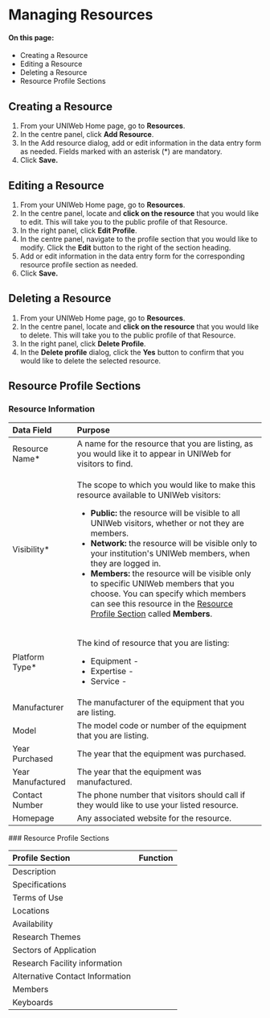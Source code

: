 # Managing Resources

#### On this page: 

* Creating a Resource 
* Editing a Resource
* Deleting a Resource
* Resource Profile Sections 

## Creating a Resource

1. From your UNIWeb Home page, go to **Resources**.
2. In the centre panel, click **Add Resource**.
3. In the Add resource dialog, add or edit information in the data entry form as needed. Fields marked with an asterisk \(\*\) are mandatory.
4. Click **Save.**

## Editing a Resource

1. From your UNIWeb Home page, go to **Resources**.
2. In the centre panel, locate and **click on the resource** that you would like to edit. This will take you to the public profile of that Resource.
3. In the right panel, click **Edit Profile**.
4. In the centre panel, navigate to the profile section that you would like to modify. Click the **Edit** button to the right of the section heading.
5. Add or edit information in the data entry form for the corresponding resource profile section as needed.
6. Click **Save.**

## Deleting a Resource

1. From your UNIWeb Home page, go to **Resources**.
2. In the centre panel, locate and **click on the resource** that you would like to delete. This will take you to the public profile of that Resource.
3. In the right panel, click **Delete Profile**.
4. In the **Delete profile** dialog, click the **Yes** button to confirm that you would like to delete the selected resource.

## Resource Profile Sections

### Resource Information

<table>
  <thead>
    <tr>
      <th style="text-align:left">Data Field</th>
      <th style="text-align:left">Purpose</th>
    </tr>
  </thead>
  <tbody>
    <tr>
      <td style="text-align:left">Resource Name*</td>
      <td style="text-align:left">A name for the resource that you are listing, as you would like it to
        appear in UNIWeb for visitors to find.</td>
    </tr>
    <tr>
      <td style="text-align:left">Visibility*</td>
      <td style="text-align:left">
        <p>The scope to which you would like to make this resource available to UNIWeb
          visitors:</p>
        <ul>
          <li><b>Public:</b> the resource will be visible to all UNIWeb visitors, whether
            or not they are members.</li>
          <li><b>Network: </b>the resource will be visible only to your institution&apos;s
            UNIWeb members, when they are logged in.</li>
          <li><b>Members: </b>the resource will be visible only to specific UNIWeb members
            that you choose. You can specify which members can see this resource in
            the <a href="managing-equipment-profiles.md#resource-profile-sections-1">Resource Profile Section</a> called <b>Members</b>.</li>
        </ul>
      </td>
    </tr>
    <tr>
      <td style="text-align:left">Platform Type*</td>
      <td style="text-align:left">
        <p>The kind of resource that you are listing:</p>
        <ul>
          <li>Equipment -</li>
          <li>Expertise -</li>
          <li>Service -</li>
        </ul>
      </td>
    </tr>
    <tr>
      <td style="text-align:left">Manufacturer</td>
      <td style="text-align:left">The manufacturer of the equipment that you are listing.</td>
    </tr>
    <tr>
      <td style="text-align:left">Model</td>
      <td style="text-align:left">The model code or number of the equipment that you are listing.</td>
    </tr>
    <tr>
      <td style="text-align:left">Year Purchased</td>
      <td style="text-align:left">The year that the equipment was purchased.</td>
    </tr>
    <tr>
      <td style="text-align:left">Year Manufactured</td>
      <td style="text-align:left">The year that the equipment was manufactured.</td>
    </tr>
    <tr>
      <td style="text-align:left">Contact Number</td>
      <td style="text-align:left">The phone number that visitors should call if they would like to use your
        listed resource.</td>
    </tr>
    <tr>
      <td style="text-align:left">Homepage</td>
      <td style="text-align:left">Any associated website for the resource.</td>
    </tr>
  </tbody>
</table>### Resource Profile Sections

| Profile Section | Function |
| :--- | :--- |
| Description |  |
| Specifications |  |
| Terms of Use |  |
| Locations |  |
| Availability |  |
| Research Themes |  |
| Sectors of Application |  |
| Research Facility information |  |
| Alternative Contact Information |  |
| Members |  |
| Keyboards |  |



